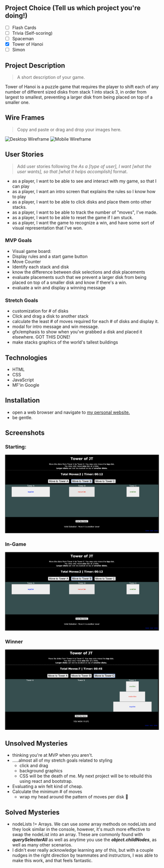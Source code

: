 ## Project Choice (Tell us which project you're doing!)

- [ ] Flash Cards
- [ ] Trivia (Self-scoring)
- [ ] Spaceman
- [x] Tower of Hanoi
- [ ] Simon

## Project Description

> A short description of your game.

Tower of Hanoi is a puzzle game that requires the player to shift each of any number of different sized disks from stack 1 into stack 3, in order from largest to smallest, preventing a larger disk from being placed on top of a smaller one.

## Wire Frames

> Copy and paste or drag and drop your images here.

![Desktop Wireframe](https://media.git.generalassemb.ly/user/30880/files/f6015380-0939-11eb-9080-825cdd963f2f)
![Mobile Wireframe](https://media.git.generalassemb.ly/user/30880/files/f699ea00-0939-11eb-93a2-d388acdd540f)

## User Stories

> Add user stories following the _As a [type of user], I want [what the user wants], so that [what it helps accomplish]_ format.

- as a player, I want to be able to see and interact with my game, so that I can play
- as a player, I want an intro screen that explains the rules so I know how to play
- as a player, I want to be able to click disks and place them onto other stacks.
- as a player, I want to be able to track the number of "moves", I've made.
- as a player, I want to be able to reset the game if I am stuck.
- as a player, I want the game to recognize a win, and have some sort of visual representation that I've won.

### MVP Goals

- Visual game board:
- Display rules and a start game button
- Move Counter
- Identify each stack and disk
- know the difference between disk selections and disk placements
- evaluate placements such that we prevent a larger disk from being placed on top of a smaller disk and know if there's a win.
- evaluate a win and display a winning message

### Stretch Goals

- customization for # of disks
- Click and drag a disk to another stack
- calculate the least # of moves required for each # of disks and display it.
- modal for intro message and win message.
- gfx/emphasis to show when you've grabbed a disk and placed it elsewhere. GOT THIS DONE!
- make stacks graphics of the world's tallest buildings

## Technologies

- HTML
- CSS
- JavaScript
- MF'in Google

## Installation

- open a web browser and navigate to [my personal website.](http://www.jamesetomassoni.com)
- be gentle.

## Screenshots

### Starting:

![starting-ss](images/In-Game.png)

### In-Game

![in-game-ss](images/In-Game.png)

### Winner

![winner-ss](images/Winner.png)

## Unsolved Mysteries

- thinking you're at MVP when you aren't.
- .....almost all of my stretch goals related to styling
  - click and drag
  - background graphics
  - CSS will be the death of me. My next project will be to rebuild this using react and bootstrap.
- Evaluating a win felt kind of cheap.
- Calculate the minimum # of moves
  - wrap my head around the pattern of moves per disk :facepalm:

## Solved Mysteries

- nodeLists != Arrays. We can use _some_ array methods on nodeLists and they look similar in the console, however, it's much more effective to swap the nodeList into an array. These are commonly found with **_querySelectorAll_** as well as anytime you use the **_object.childNodes_**, as well as many other scenarios.
- I didn't ever really acknowledge learning any of this, but with a couple nudges in the right direction by teammates and instructors, I was able to make this work, and that feels fantastic.
